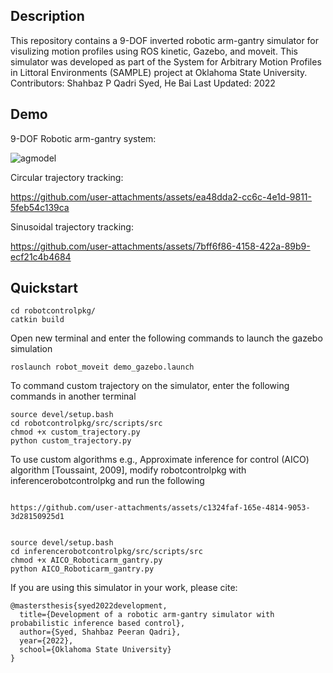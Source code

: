 ## Description
This repository contains a 9-DOF inverted robotic arm-gantry simulator for visulizing motion profiles using ROS kinetic, Gazebo, and moveit. This simulator was developed as part of the System for Arbitrary Motion Profiles in Littoral Environments (SAMPLE) project at Oklahoma State University.
Contributors: Shahbaz P Qadri Syed, He Bai
Last Updated: 2022

## Demo
9-DOF Robotic arm-gantry system:

![agmodel](https://github.com/user-attachments/assets/02b4113a-0378-4aa1-89f1-52a7f3ed9fb4)

Circular trajectory tracking:


https://github.com/user-attachments/assets/ea48dda2-cc6c-4e1d-9811-5feb54c139ca




Sinusoidal trajectory tracking:


https://github.com/user-attachments/assets/7bff6f86-4158-422a-89b9-ecf21c4b4684



## Quickstart
```
cd robotcontrolpkg/
catkin build
```

Open new terminal and enter the following commands to launch the gazebo simulation
```source devel/setup.bash
roslaunch robot_moveit demo_gazebo.launch
```
To command custom trajectory on the simulator, enter the following commands in another terminal
```
source devel/setup.bash
cd robotcontrolpkg/src/scripts/src
chmod +x custom_trajectory.py
python custom_trajectory.py
```

To use custom algorithms e.g., Approximate inference for control (AICO) algorithm [Toussaint, 2009], modify robotcontrolpkg with inferencerobotcontrolpkg and run the following
```

https://github.com/user-attachments/assets/c1324faf-165e-4814-9053-3d28150925d1


source devel/setup.bash
cd inferencerobotcontrolpkg/src/scripts/src
chmod +x AICO_Roboticarm_gantry.py
python AICO_Roboticarm_gantry.py
```

If you are using this simulator in your work, please cite:
```
@mastersthesis{syed2022development,
  title={Development of a robotic arm-gantry simulator with probabilistic inference based control},
  author={Syed, Shahbaz Peeran Qadri},
  year={2022},
  school={Oklahoma State University}
}
```

